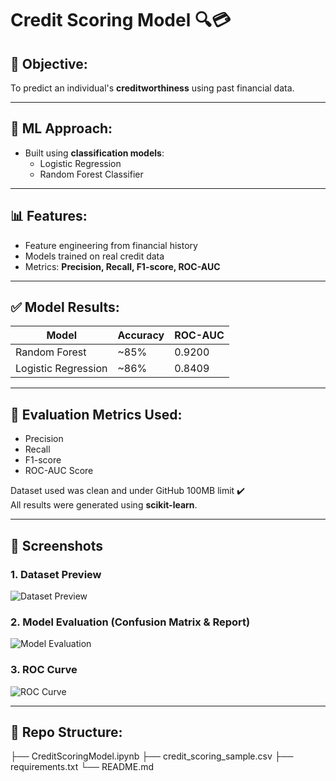 # Credit Scoring Model 🔍💳

## 📌 Objective:
To predict an individual's **creditworthiness** using past financial data.

---

## 🧠 ML Approach:
- Built using **classification models**:
  - Logistic Regression
  - Random Forest Classifier

---

## 📊 Features:
- Feature engineering from financial history
- Models trained on real credit data
- Metrics: **Precision, Recall, F1-score, ROC-AUC**

---

## ✅ Model Results:

| Model               | Accuracy | ROC-AUC |
|--------------------|----------|---------|
| Random Forest       | ~85%     | 0.9200  |
| Logistic Regression | ~86%     | 0.8409  |

---

## 🧪 Evaluation Metrics Used:
- Precision
- Recall
- F1-score
- ROC-AUC Score

Dataset used was clean and under GitHub 100MB limit ✔️  
All results were generated using **scikit-learn**.

---

## 📸 Screenshots

### 1. Dataset Preview
![Dataset Preview](screenshots/dataset_preview.png)

### 2. Model Evaluation (Confusion Matrix & Report)
![Model Evaluation](screenshots/model_evaluation.png)

### 3. ROC Curve
![ROC Curve](screenshots/roc_curve.png)

---


## 📂 Repo Structure:
├── CreditScoringModel.ipynb
├── credit_scoring_sample.csv
├── requirements.txt
└── README.md
